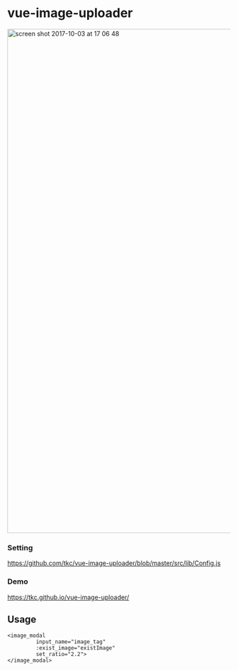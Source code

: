 # vue-image-uploader

<img width="1136" alt="screen shot 2017-10-03 at 17 06 48" src="https://user-images.githubusercontent.com/181991/31120773-ad37a686-a870-11e7-8165-a598af5c38b6.png">


### Setting

https://github.com/tkc/vue-image-uploader/blob/master/src/lib/Config.js

### Demo

https://tkc.github.io/vue-image-uploader/


## Usage
```
<image_modal
         input_name="image_tag"
         :exist_image="existImage"
         set_ratio="2.2">
</image_modal>
```




